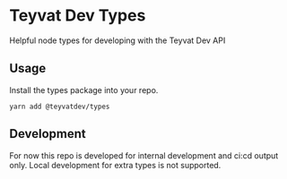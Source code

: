 # Teyvat Dev Types

Helpful node types for developing with the Teyvat Dev API

## Usage

Install the types package into your repo.

```
yarn add @teyvatdev/types
```

## Development

For now this repo is developed for internal development and ci:cd output only. Local development for extra types is not supported.
